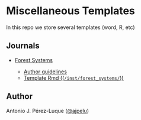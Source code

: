 # Miscellaneous Templates 

In this repo we store several templates (word, R, etc)


## Journals 
- [Forest Systems]()

  - [Author guidelines](https://revistas.inia.es/index.php/fs/about/submissions#authorGuidelines)
  - [Template Rmd ((`/inst/forest_systems/`))](/inst/forest_systems/)
  
## Author 
Antonio J. Pérez-Luque ([@ajpelu](http://github.com/ajpelu))
